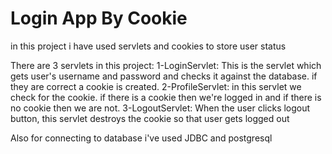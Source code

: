 <h1>Login App By Cookie</h1>
<p>in this project i have used servlets and cookies to store user status</p>
<p>There are 3 servlets in this project: 1-LoginServlet: This is the servlet which gets 
user's username and password and checks it against the database. if they are correct a cookie is created. 2-ProfileServlet: in this servlet we check for the cookie. if there is a cookie then we're logged in and if there is no cookie then we are not. 3-LogoutServlet: When the user clicks logout button, this servlet destroys the cookie so that user gets logged out</p>
<p>Also for connecting to database i've used JDBC and postgresql</p>